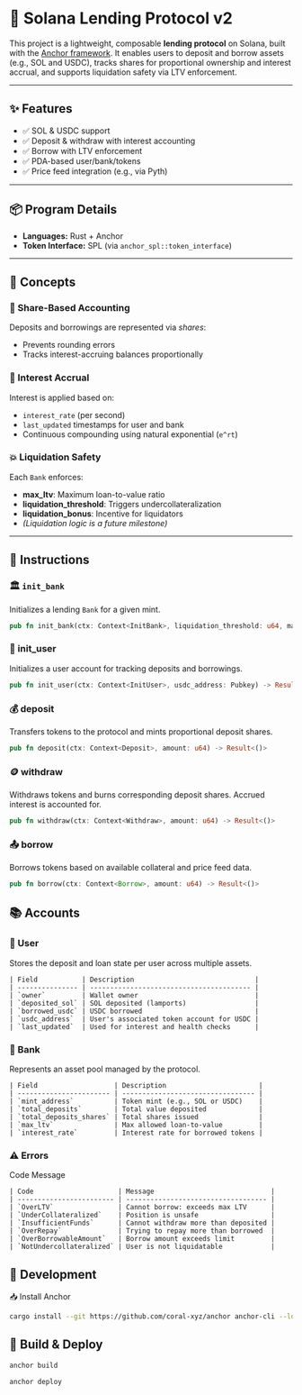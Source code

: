 # 🏦 Solana Lending Protocol v2

This project is a lightweight, composable **lending protocol** on Solana, built with
the [Anchor framework](https://book.anchor-lang.com/).
It enables users to deposit and borrow assets (e.g., SOL and USDC), tracks shares for proportional ownership and
interest accrual, and supports liquidation safety via LTV enforcement.

---

## ✨ Features

- ✅ SOL & USDC support
- ✅ Deposit & withdraw with interest accounting
- ✅ Borrow with LTV enforcement
- ✅ PDA-based user/bank/tokens
- ✅ Price feed integration (e.g., via Pyth)

---

## 📦 Program Details

- **Languages:** Rust + Anchor
- **Token Interface:** SPL (via `anchor_spl::token_interface`)

---

## 🧠 Concepts

### 🧮 Share-Based Accounting

Deposits and borrowings are represented via *shares*:

- Prevents rounding errors
- Tracks interest-accruing balances proportionally

### 💸 Interest Accrual

Interest is applied based on:

- `interest_rate` (per second)
- `last_updated` timestamps for user and bank
- Continuous compounding using natural exponential (`e^rt`)

### 💥 Liquidation Safety

Each `Bank` enforces:

- **max_ltv**: Maximum loan-to-value ratio
- **liquidation_threshold**: Triggers undercollateralization
- **liquidation_bonus**: Incentive for liquidators
- *(Liquidation logic is a future milestone)*

---

## 🧾 Instructions

### 🏛 `init_bank`

Initializes a lending `Bank` for a given mint.

```rust
pub fn init_bank(ctx: Context<InitBank>, liquidation_threshold: u64, max_ltv: u64) -> Result<()>
```

### 👤 init_user

Initializes a user account for tracking deposits and borrowings.

```rust
pub fn init_user(ctx: Context<InitUser>, usdc_address: Pubkey) -> Result<()>
```

### 💰 deposit

Transfers tokens to the protocol and mints proportional deposit shares.

```rust
pub fn deposit(ctx: Context<Deposit>, amount: u64) -> Result<()>
```

### 🪙 withdraw

Withdraws tokens and burns corresponding deposit shares. Accrued interest is accounted for.

```rust
pub fn withdraw(ctx: Context<Withdraw>, amount: u64) -> Result<()>
```

### 📤 borrow

Borrows tokens based on available collateral and price feed data.

```rust
pub fn borrow(ctx: Context<Borrow>, amount: u64) -> Result<()>
```

## 📚 Accounts

### 🧾 User

Stores the deposit and loan state per user across multiple assets.


```text
| Field           | Description                              |
| --------------- | ---------------------------------------- |
| `owner`         | Wallet owner                             |
| `deposited_sol` | SOL deposited (lamports)                 |
| `borrowed_usdc` | USDC borrowed                            |
| `usdc_address`  | User's associated token account for USDC |
| `last_updated`  | Used for interest and health checks      |
```


### 🏦 Bank

Represents an asset pool managed by the protocol.

```text
| Field                   | Description                       |
| ----------------------- | --------------------------------- |
| `mint_address`          | Token mint (e.g., SOL or USDC)    |
| `total_deposits`        | Total value deposited             |
| `total_deposits_shares` | Total shares issued               |
| `max_ltv`               | Max allowed loan-to-value         |
| `interest_rate`         | Interest rate for borrowed tokens |
```

### ⚠️ Errors

Code Message

```text
| Code                     | Message                             |
| ------------------------ | ----------------------------------- |
| `OverLTV`                | Cannot borrow: exceeds max LTV      |
| `UnderCollateralized`    | Position is unsafe                  |
| `InsufficientFunds`      | Cannot withdraw more than deposited |
| `OverRepay`              | Trying to repay more than borrowed  |
| `OverBorrowableAmount`   | Borrow amount exceeds limit         |
| `NotUndercollateralized` | User is not liquidatable            |

```

## 🧪 Development

📥 Install Anchor

```bash
cargo install --git https://github.com/coral-xyz/anchor anchor-cli --locked
```

## 🔨 Build & Deploy

```bash
anchor build
```

```bash
anchor deploy
```






